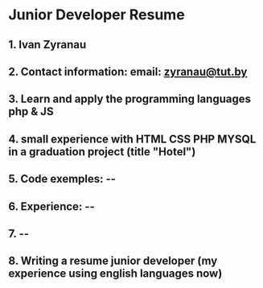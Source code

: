 # Junior Developer Resume
## 1. Ivan Zyranau
## 2. Contact information: email: zyranau@tut.by
## 3. Learn and apply the programming languages php & JS
## 4. small experience with HTML CSS PHP MYSQL in a graduation project (title "Hotel")
## 5. Code exemples: --
## 6. Experience: --
## 7. --
## 8. Writing a resume junior developer (my experience using english languages now)

